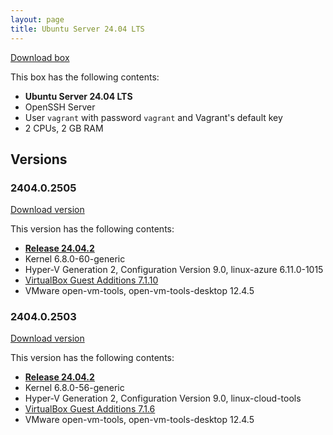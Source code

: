 ```yaml
---
layout: page
title: Ubuntu Server 24.04 LTS
---
```


[Download box][Box]

This box has the following contents:

- **Ubuntu Server 24.04 LTS**
- OpenSSH Server
- User `vagrant` with password `vagrant` and Vagrant's default key
- 2 CPUs, 2 GB RAM

[Box]: https://portal.cloud.hashicorp.com/vagrant/discover/gusztavvargadr/ubuntu-server-2404-lts

## Versions

### 2404.0.2505

[Download version][Version240402505]

This version has the following contents:

- [**Release 24.04.2**](https://discourse.ubuntu.com/t/ubuntu-24-04-lts-noble-numbat-release-notes/39890)
- Kernel 6.8.0-60-generic
- Hyper-V Generation 2, Configuration Version 9.0, linux-azure 6.11.0-1015
- [VirtualBox Guest Additions 7.1.10](https://www.virtualbox.org/wiki/Changelog-7.1#v10)
- VMware open-vm-tools, open-vm-tools-desktop 12.4.5

[Version240402505]: https://portal.cloud.hashicorp.com/vagrant/discover/gusztavvargadr/ubuntu-server-2404-lts/versions/2404.0.2505

### 2404.0.2503

[Download version][Version240402503]

This version has the following contents:

- [**Release 24.04.2**](https://discourse.ubuntu.com/t/ubuntu-24-04-lts-noble-numbat-release-notes/39890)
- Kernel 6.8.0-56-generic
- Hyper-V Generation 2, Configuration Version 9.0, linux-cloud-tools
- [VirtualBox Guest Additions 7.1.6](https://www.virtualbox.org/wiki/Changelog-7.1#v6)
- VMware open-vm-tools, open-vm-tools-desktop 12.4.5

[Version240402503]: https://portal.cloud.hashicorp.com/vagrant/discover/gusztavvargadr/ubuntu-server-2404-lts/versions/2404.0.2503
